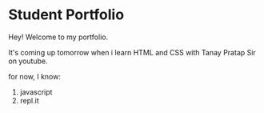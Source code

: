 # Student Portfolio

Hey! Welcome to my portfolio.

 It's coming up tomorrow when i learn HTML and CSS with Tanay Pratap Sir on youtube.

 for now, I know:

 1. javascript
 1. repl.it
